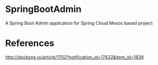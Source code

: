 # SpringBootAdmin
A Spring Boot Admin application for Spring Cloud Mesos based project
# References
http://dockone.io/article/1702?notification_id=17422&item_id=1839

